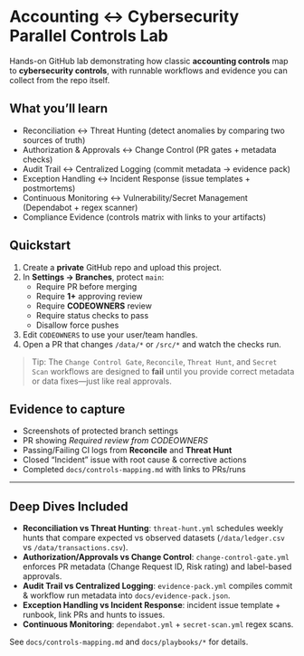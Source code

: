 # Accounting ↔ Cybersecurity Parallel Controls Lab

Hands-on GitHub lab demonstrating how classic **accounting controls** map to **cybersecurity controls**, with runnable workflows and evidence you can collect from the repo itself.

## What you’ll learn
- Reconciliation ↔ Threat Hunting (detect anomalies by comparing two sources of truth)
- Authorization & Approvals ↔ Change Control (PR gates + metadata checks)
- Audit Trail ↔ Centralized Logging (commit metadata → evidence pack)
- Exception Handling ↔ Incident Response (issue templates + postmortems)
- Continuous Monitoring ↔ Vulnerability/Secret Management (Dependabot + regex scanner)
- Compliance Evidence (controls matrix with links to your artifacts)

## Quickstart
1. Create a **private** GitHub repo and upload this project.
2. In **Settings → Branches**, protect `main`:
   - Require PR before merging
   - Require **1+** approving review
   - Require **CODEOWNERS** review
   - Require status checks to pass
   - Disallow force pushes
3. Edit `CODEOWNERS` to use your user/team handles.
4. Open a PR that changes `/data/*` or `/src/*` and watch the checks run.

> Tip: The `Change Control Gate`, `Reconcile`, `Threat Hunt`, and `Secret Scan` workflows are designed to **fail** until you provide correct metadata or data fixes—just like real approvals.

## Evidence to capture
- Screenshots of protected branch settings
- PR showing _Required review from CODEOWNERS_
- Passing/Failing CI logs from **Reconcile** and **Threat Hunt**
- Closed “Incident” issue with root cause & corrective actions
- Completed `docs/controls-mapping.md` with links to PRs/runs

---

## Deep Dives Included
- **Reconciliation vs Threat Hunting**: `threat-hunt.yml` schedules weekly hunts that compare expected vs observed datasets (`/data/ledger.csv` vs `/data/transactions.csv`).
- **Authorization/Approvals vs Change Control**: `change-control-gate.yml` enforces PR metadata (Change Request ID, Risk rating) and label-based approvals.
- **Audit Trail vs Centralized Logging**: `evidence-pack.yml` compiles commit & workflow run metadata into `docs/evidence-pack.json`.
- **Exception Handling vs Incident Response**: incident issue template + runbook, link PRs and hunts to issues.
- **Continuous Monitoring**: `dependabot.yml` + `secret-scan.yml` regex scans.

See `docs/controls-mapping.md` and `docs/playbooks/*` for details.
